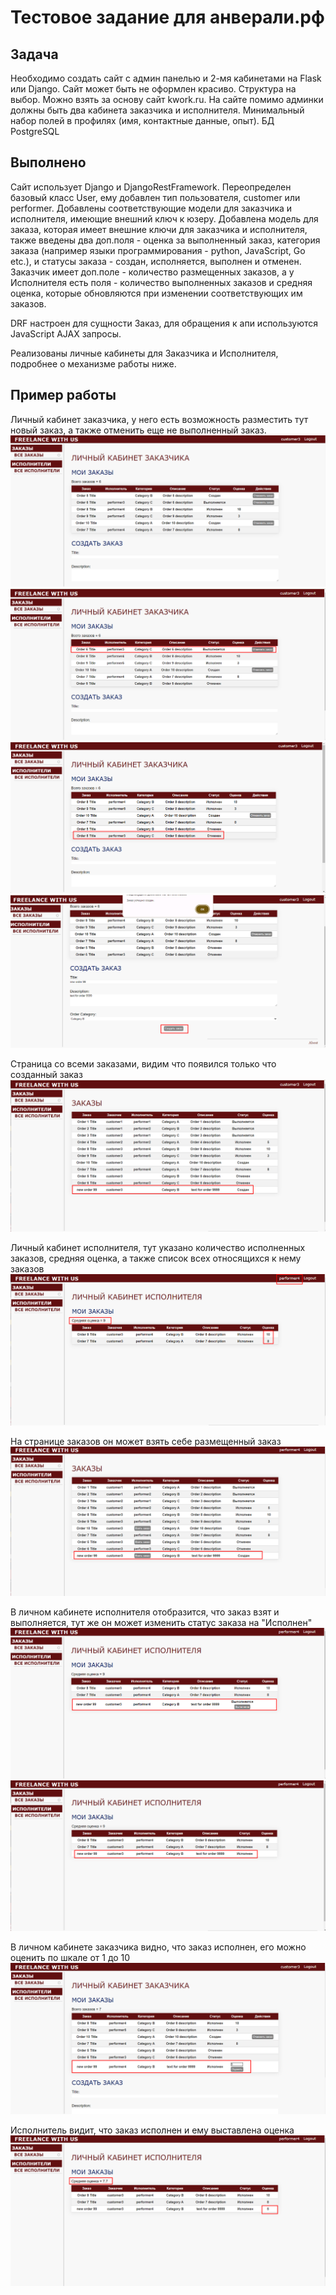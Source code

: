 # Тестовое задание для анверали.рф

## Задача
Необходимо создать сайт с админ панелью и 2-мя кабинетами на Flask или Django. Сайт может быть не оформлен красиво. Структура на выбор. Можно взять за основу сайт kwork.ru. На сайте помимо админки должны быть два кабинета заказчика и исполнителя. Минимальный набор полей в профилях (имя, контактные данные, опыт). БД PostgreSQL

## Выполнено
Сайт использует Django и DjangoRestFramework. Переопределен базовый класс User, ему добавлен тип пользователя, customer или performer. Добавлены соответствующие модели для заказчика и исполнителя, имеющие внешний ключ к юзеру. Добавлена модель для заказа, которая имеет внешние ключи для заказчика и исполнителя, также введены два доп.поля - оценка за выполненный заказ, категория заказа (например языки программирования - python, JavaScript, Go etc.), и статусы заказа - создан, исполняется, выполнен и отменен. Заказчик имеет доп.поле - количество размещенных заказов, а у Исполнителя есть поля - количество выполненных заказов и средняя оценка, которые обновляются при изменении соответствующих им заказов.

DRF настроен для сущности Заказ, для обращения к апи используются JavaScript AJAX запросы. 

Реализованы личные кабинеты для Заказчика и Исполнителя, подробнее о механизме работы ниже.

## Пример работы
Личный кабинет заказчика, у него есть возможность разместить тут новый заказ, а также отменить еще не выполненный заказ.
![](https://github.com/he1lhamster/anverali_test/blob/main/img/1.png)
![](https://github.com/he1lhamster/anverali_test/blob/main/img/2.png)
![](https://github.com/he1lhamster/anverali_test/blob/main/img/3.png)
![](https://github.com/he1lhamster/anverali_test/blob/main/img/4.png)

Страница со всеми заказами, видим что появился только что созданный заказ
![](https://github.com/he1lhamster/anverali_test/blob/main/img/5.png)

Личный кабинет исполнителя, тут указано количество исполненных заказов, средняя оценка, а также список всех относящихся к нему заказов
![](https://github.com/he1lhamster/anverali_test/blob/main/img/6.png)

На странице заказов он может взять себе размещенный заказ
![](https://github.com/he1lhamster/anverali_test/blob/main/img/7.png)

В личном кабинете исполнителя отобразится, что заказ взят и выполняется, тут же он может изменить статус заказа на "Исполнен"
![](https://github.com/he1lhamster/anverali_test/blob/main/img/8.png)
![](https://github.com/he1lhamster/anverali_test/blob/main/img/9.png)

В личном кабинете заказчика видно, что заказ исполнен, его можно оценить по шкале от 1 до 10
![](https://github.com/he1lhamster/anverali_test/blob/main/img/10.png)

Исполнитель видит, что заказ исполнен и ему выставлена оценка 
![](https://github.com/he1lhamster/anverali_test/blob/main/img/11.png)